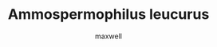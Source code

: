 ---
layout: post
author: maxwell
title: Ammospermophilus leucurus
description: 
tags: []
image: 
  feature: 
  credit: 
  creditlink: 
permalink: ammospermophilus-leucurus
---